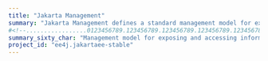 ```yaml
---
title: "Jakarta Management"
summary: "Jakarta Management defines a standard management model for exposing and accessing the management information, operations, and parameters of the Jakarta EE Platform components."
#<!--.................0123456789.123456789.123456789.123456789.123456789.123456789-->
summary_sixty_char: "Management model for exposing and accessing information"
project_id: "ee4j.jakartaee-stable"
---
```

